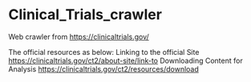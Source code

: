 # Clinical_Trials_crawler
Web crawler from https://clinicaltrials.gov/

The official resources as below:
Linking to the official Site
https://clinicaltrials.gov/ct2/about-site/link-to
Downloading Content for Analysis
https://clinicaltrials.gov/ct2/resources/download
